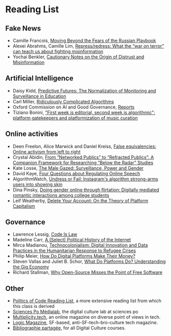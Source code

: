 # Reading List

## Fake News

- Camille Francois, [Moving Beyond the Fears of the Russian Playbook](https://www.lawfareblog.com/moving-beyond-fears-russian-playbook)
- Alexei Abrahms, Camille Lim, [Repress/redress: What the “war on terror” can teach us about fighting misinformation](https://misinforeview.hks.harvard.edu/article/repress-redress-what-the-war-on-terror-can-teach-us-about-fighting-misinformation/)
- Yochai Benkler, [Cautionary Notes on the Origin of Distrust and Misinformation](https://mediawell.ssrc.org/expert-reflections/cautionary-notes-on-disinformation-benkler/)

## Artificial Intelligence

- Daisy Kidd, [Predictive Futures: The Normalization of Monitoring and Surveillance in Education](https://medium.com/@Info_Activism/predictive-futures-the-normalisation-of-monitoring-and-surveillance-in-education-c201e5a75f92)
- Carl Miller, [Ridiculously Complicated Algorithms](https://www.the-tls.co.uk/articles/ridiculously-complicated-algorithms/)
- Oxford Commission on AI and Good Governance, [Reports](https://oxcaigg.oii.ox.ac.uk/publications/)
- Tiziano Bonini, ["First week is editorial, second week is algorithmic": platform gatekeepers and platformization of music curation](https://osf.io/zp4wx/)

## Online activities

- Deen Freelon, Alice Marwick and Daniel Kreiss, [False equivalencies: Online activism from left to right](https://www.science.org/doi/abs/10.1126/science.abb2428)
- Crystal Abidin, [From “Networked Publics” to “Refracted Publics”: A Companion Framework for Researching “Below the Radar” Studies](https://journals.sagepub.com/doi/10.1177/2056305120984458)
- Kate Losse, [The Male Gazed: Surveillance, Power and Gender](https://modelviewculture.com/pieces/the-male-gazed)
- David Kaye, [Four Questions about Regulating Online Speech](https://onezero.medium.com/four-questions-about-online-hate-speech-ae3e0a134472)
- AlgorithmWatch, [Undress or Fail: Instagram's algorithm strrong-arms users into showing skin](https://algorithmwatch.org/en/instagram-algorithm-nudity/)
- Dina Pinsky, [Doing gender online through flirtation: Digitally mediated romantic interactions among college students](https://journals.openedition.org/reset/1303)
- Leif Weatherby, [Delete Your Account: On the Theory of Platform Capitalism](https://lareviewofbooks.org/article/delete-your-account-on-the-theory-of-platform-capitalism/)

## Governance

- Lawrence Lessig, [Code Is Law](https://www.harvardmagazine.com/2000/01/code-is-law-html)
- Madeline Carr, [A (Select) Political History of the Internet](https://link.springer.com/chapter/10.1057/9781137550248_3)
- Mirca Madianou, [Technocolonialism: Digital Innovation and Data Practices in the Humanitarian Response to Refugee Crises](https://journals.sagepub.com/doi/full/10.1177/2056305119863146)
- Philip Meier, [How Do Digital Platforms Make Their Money?](https://www.hiig.de/en/how-do-digital-platforms-make-their-money/)
- Steven Vallas and Juliet B. Schor, [What Do Platforms Do? Understanding the Gig Economy](https://www.annualreviews.org/doi/abs/10.1146/annurev-soc-121919-054857)
- Richard Stallman, [Why Open-Source Misses the Point of Free Software](https://www.gnu.org/philosophy/open-source-misses-the-point.html)

## Other

- [Politics of Code Reading List](https://github.com/periode/politics-of-code/wiki/Schedule), a more extensive reading list from which this class is derived
- [Sciences Po Médialab](https://medialab.sciencespo.fr), the digital culture lab at sciences po
- [Multiplicity.tech](https://www.multiplicity.tech/index.html), an online magazine on diverse point of views in tech.
- [Logic Magazine](https://logicmag.io/), SF-based, anti-SF-tech-bro-culture tech magazine.
- [Bibliographie partagée](https://docs.google.com/document/d/1FDg6M2KyzPKpLWli94ukUCsQ_T5uLKxN0QvBCbKWewI/edit#), for all Digital Culture courses.
